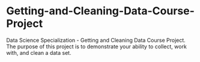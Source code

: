 # Getting-and-Cleaning-Data-Course-Project
Data Science Specialization - Getting and Cleaning Data Course Project. The purpose of this project is to demonstrate your ability to collect, work with, and clean a data set.
